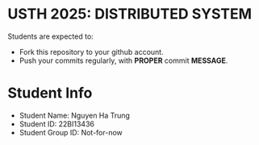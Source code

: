 USTH 2025: DISTRIBUTED SYSTEM
=====================================================

Students are expected to:
* Fork this repository to your github account.
* Push your commits regularly, with **PROPER** commit **MESSAGE**.


Student Info
=========================

* Student Name: Nguyen Ha Trung
* Student ID: 22BI13436
* Student Group ID: Not-for-now
